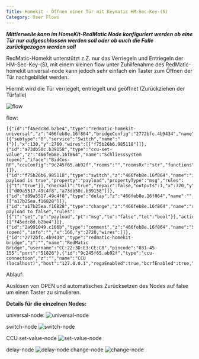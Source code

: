 ```yaml
---
Title: Homekit - Öffnen einer Tür mit Keymatic HM-Sec-Key-(S)
Category: User Flows
---
```


**_Mittlerweile kann im HomeKit-RedMatic Node konfiguriert werden ob eine Tür nur aufgeschlossen werden soll oder ob auch die Falle zurückgezogen werden soll_**

RedMatic-Homekit unterstützt z.Z. nur das Verriegeln und Entriegeln der HM-Sec-Key-(S),
mit einem kleinen flow unter Zuhilfenahme des RedMatic-homekit universal-node kann jedoch sehr einfach ein Taster zum Öffnen der Tür nachgebildet werden.

Hiermit wird die Tür verriegelt, entriegelt und geöffnet (Zurückziehen der Türfalle)


![flow](https://github.com/holgerimbery/environment/raw/master/flow.png)

flow: 
```
[{"id":"f45edc8d.b2be4","type":"redmatic-homekit-universal","z":"466feb8e.16f864","bridgeConfig":"2772bfc.4b9434","name":"Tueröffner","services":[{"subtype":"0","service":"Switch","name":"{"}],"x":130,"y":2760,"wires":[["f75b26b6.985118"]]},{"id":"a73db50c.b39158","type":"ccu-set-value","z":"466feb8e.16f864","name":"Schliesssystem (open)","iface":"BidCos-RF","ccuConfig":"9c245f65.ab92f","rooms":"","roomsRx":"str","functions":"","functionsRx":"str","device":"","deviceRx":"str","deviceName":"","deviceNameRx":"str","deviceType":"","deviceTypeRx":"str","channel":"","channelRx":"str","channelName":"Schliesssystem","channelNameRx":"str","channelType":"","channelTypeRx":"str","datapoint":"OPEN","datapointRx":"str","delay":"500","x":600,"y":2760,"wires":[]},{"id":"f75b26b6.985118","type":"switch","z":"466feb8e.16f864","name":"if payload is true","property":"payload","propertyType":"msg","rules":[{"t":"true"}],"checkall":"true","repair":false,"outputs":1,"x":320,"y":2760,"wires":[["d09a5517.49c4f8","a73db50c.b39158"]]},{"id":"d09a5517.49c4f8","type":"delay","z":"466feb8e.16f864","name":"","pauseType":"delay","timeout":"250","timeoutUnits":"milliseconds","rate":"1","nbRateUnits":"1","rateUnits":"second","randomFirst":"1","randomLast":"5","randomUnits":"seconds","drop":false,"x":490,"y":2900,"wires":[["a17b25ea.f16828"]]},{"id":"a17b25ea.f16828","type":"change","z":"466feb8e.16f864","name":"set payload to false","rules":[{"t":"set","p":"payload","pt":"msg","to":"false","tot":"bool"}],"action":"","property":"","from":"","to":"","reg":false,"x":690,"y":2900,"wires":[["f45edc8d.b2be4"]]},{"id":"2a991049.c106b","type":"comment","z":"466feb8e.16f864","name":"Schliesssystem (open)","info":"","x":160,"y":2720,"wires":[]},{"id":"2772bfc.4b9434","type":"redmatic-homekit-bridge","z":"","name":"RedMatic Bridge","username":"CC:22:3D:E3:CE:C8","pincode":"031-45-155","port":"51826"},{"id":"9c245f65.ab92f","type":"ccu-connection","z":"","name":"CCU (localhost)","host":"127.0.0.1","regaEnabled":true,"bcrfEnabled":true,"iprfEnabled":true,"virtEnabled":true,"bcwiEnabled":false,"cuxdEnabled":true,"regaPoll":true,"regaInterval":"30","rpcPingTimeout":"60","rpcInitAddress":"127.0.0.1","rpcServerHost":"0.0.0.0","rpcBinPort":"2068","rpcXmlPort":"2069","contextStore":""}]
```

Ablauf:

Auslösen von OPEN und automatisches Zurücksetzen des Nodes auf false um einen Taster zu simulieren.

**Details für die einzelnen Nodes:**

universal-node:
![universal-node](https://github.com/holgerimbery/environment/raw/master/universal-node.png)

switch-node
![switch-node](https://github.com/holgerimbery/environment/raw/master/switch-node.png)

CCU set-value-node
![set-value-node](https://github.com/holgerimbery/environment/raw/master/set-value-node.png)

delay-node
![delay-node](https://github.com/holgerimbery/environment/raw/master/delay-node.png)
change-node
![change-node](https://github.com/holgerimbery/environment/raw/master/change-node.png)
